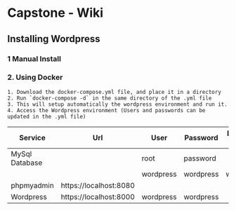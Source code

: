 # Capstone - Wiki 

## Installing Wordpress
### 1  Manual Install
### 2. Using Docker
    1. Download the docker-compose.yml file, and place it in a directory
    2. Run `docker-compose -d` in the same directory of the .yml file
    3. This will setup automatically the wordpress environment and run it.
    4. Access the Wordpress environment (Users and passwords can be updated in the .yml file)
|Service|Url|User|Password|Database Name|
|-------|-------|-----|-----|-----|
|MySql Database||root|password||
|||wordpress|wordpress|wordpress|
|phpmyadmin|https://localhost:8080||||
|Wordpress|https://localhost:8000|wordpress|wordpress||


       
